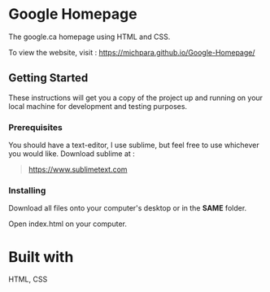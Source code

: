 # **Google Homepage**

The google.ca homepage using HTML and CSS.

To view the website, visit : https://michpara.github.io/Google-Homepage/

## **Getting Started**

These instructions will get you a copy of the project up and running on your local machine for development and testing purposes.

### **Prerequisites**

You should have a text-editor, I use sublime, but feel free to use whichever you would like. Download sublime at :

>https://www.sublimetext.com

### **Installing**

Download all files onto your computer's desktop or in the **SAME** folder. 

Open index.html on your computer.

# **Built with**

HTML, CSS
